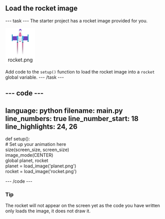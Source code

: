 <h2 class="c-project-heading--task">Load the rocket image</h2>

--- task ---
The starter project has a rocket image provided for you. 

![Image of the rocket in the code editor image gallery.](images/rocket_image.png)

Add code to the `setup()` function to load the rocket image into a `rocket` global variable. 
--- /task --- 

<div class="c-project-code">

--- code ---
---
language: python
filename: main.py
line_numbers: true
line_number_start: 18
line_highlights: 24, 26
---

def setup():   
    # Set up your animation here   
    size(screen_size, screen_size)   
    image_mode(CENTER)   
    global planet, rocket   
    planet = load_image('planet.png')    
    rocket = load_image('rocket.png')    

--- /code ---
</div>


<div class="c-project-callout c-project-callout--tip">

### Tip

The rocket will not appear on the screen yet as the code you have written only loads the image, it does not draw it.

</div>


